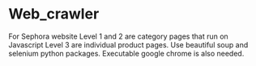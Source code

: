 # Web_crawler
For Sephora website 
Level 1 and 2 are category pages that run on Javascript
Level 3 are individual product pages.
Use beautiful soup and selenium python packages. Executable google chrome is also needed. 